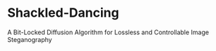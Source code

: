 # Shackled-Dancing
A Bit-Locked Diffusion Algorithm for Lossless and Controllable Image Steganography
